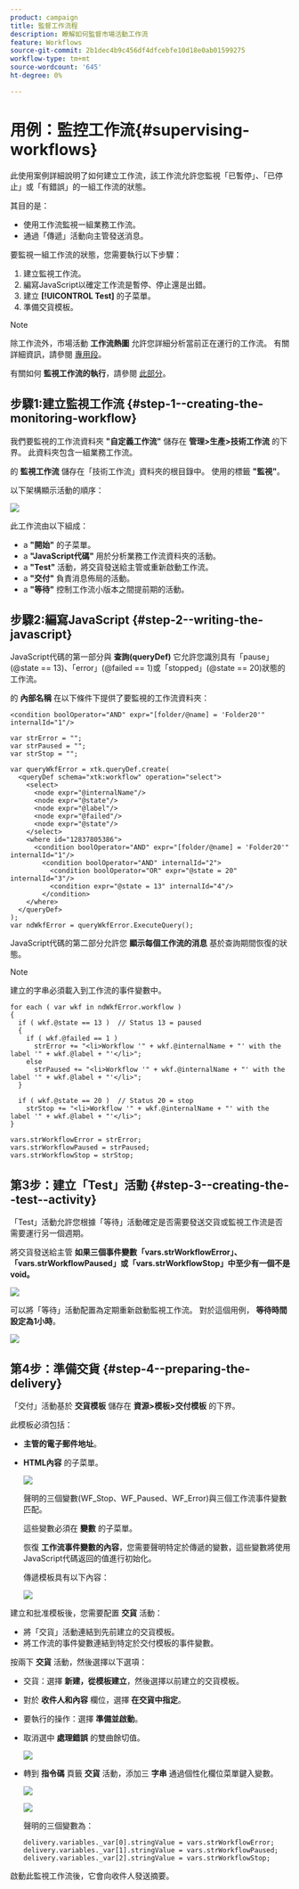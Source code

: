 ```yaml
---
product: campaign
title: 監督工作流程
description: 瞭解如何監督市場活動工作流
feature: Workflows
source-git-commit: 2b1dec4b9c456df4dfcebfe10d18e0ab01599275
workflow-type: tm+mt
source-wordcount: '645'
ht-degree: 0%

---
```


# 用例：監控工作流{#supervising-workflows}

此使用案例詳細說明了如何建立工作流，該工作流允許您監視「已暫停」、「已停止」或「有錯誤」的一組工作流的狀態。

其目的是：

* 使用工作流監視一組業務工作流。
* 通過「傳遞」活動向主管發送消息。

要監視一組工作流的狀態，您需要執行以下步驟：

1. 建立監視工作流。
1. 編寫JavaScript以確定工作流是暫停、停止還是出錯。
1. 建立 **[!UICONTROL Test]** 的子菜單。
1. 準備交貨模板。

>[!NOTE]
>
>除工作流外，市場活動 **工作流熱圖** 允許您詳細分析當前正在運行的工作流。 有關詳細資訊，請參閱 [專用段](heatmap.md)。
>
>有關如何 **監視工作流的執行**，請參閱 [此部分](monitor-workflow-execution.md)。

## 步驟1:建立監視工作流 {#step-1--creating-the-monitoring-workflow}

我們要監視的工作流資料夾 **&quot;自定義工作流&quot;** 儲存在 **管理>生產>技術工作流** 的下界。 此資料夾包含一組業務工作流。

的 **監視工作流** 儲存在「技術工作流」資料夾的根目錄中。 使用的標籤 **&quot;監視&quot;**。

以下架構顯示活動的順序：

![](assets/uc_monitoring_workflow_overview.png)

此工作流由以下組成：

* a **&quot;開始&quot;** 的子菜單。
* a **&quot;JavaScript代碼&quot;** 用於分析業務工作流資料夾的活動。
* a **&quot;Test&quot;** 活動，將交貨發送給主管或重新啟動工作流。
* a **&quot;交付&quot;** 負責消息佈局的活動。
* a **&quot;等待&quot;** 控制工作流小版本之間提前期的活動。

## 步驟2:編寫JavaScript {#step-2--writing-the-javascript}

JavaScript代碼的第一部分與 **查詢(queryDef)** 它允許您識別具有「pause」(@state == 13)、「error」(@failed == 1)或「stopped」(@state == 20)狀態的工作流。

的 **內部名稱** 在以下條件下提供了要監視的工作流資料夾：

```
<condition boolOperator="AND" expr="[folder/@name] = 'Folder20'" internalId="1"/>
```

```
var strError = "";
var strPaused = "";
var strStop = "";

var queryWkfError = xtk.queryDef.create(
  <queryDef schema="xtk:workflow" operation="select">
    <select>
      <node expr="@internalName"/>
      <node expr="@state"/>
      <node expr="@label"/>
      <node expr="@failed"/>
      <node expr="@state"/>   
    </select>
    <where id="12837805386">
      <condition boolOperator="AND" expr="[folder/@name] = 'Folder20'" internalId="1"/>
        <condition boolOperator="AND" internalId="2">
          <condition boolOperator="OR" expr="@state = 20" internalId="3"/>
          <condition expr="@state = 13" internalId="4"/>
        </condition>  
    </where>
  </queryDef>
);
var ndWkfError = queryWkfError.ExecuteQuery(); 
```

JavaScript代碼的第二部分允許您 **顯示每個工作流的消息** 基於查詢期間恢復的狀態。

>[!NOTE]
>
>建立的字串必須載入到工作流的事件變數中。

```
for each ( var wkf in ndWkfError.workflow ) 
{
  if ( wkf.@state == 13 )  // Status 13 = paused
  {
    if ( wkf.@failed == 1 )
      strError += "<li>Workflow '" + wkf.@internalName + "' with the label '" + wkf.@label + "'</li>";
    else
      strPaused += "<li>Workflow '" + wkf.@internalName + "' with the label '" + wkf.@label + "'</li>";
  }
  
  if ( wkf.@state == 20 )  // Status 20 = stop
    strStop += "<li>Workflow '" + wkf.@internalName + "' with the label '" + wkf.@label + "'</li>";
}

vars.strWorkflowError = strError;
vars.strWorkflowPaused = strPaused;
vars.strWorkflowStop = strStop;
```

## 第3步：建立「Test」活動 {#step-3--creating-the--test--activity}

「Test」活動允許您根據「等待」活動確定是否需要發送交貨或監視工作流是否需要運行另一個週期。

將交貨發送給主管 **如果三個事件變數「vars.strWorkflowError」、「vars.strWorkflowPaused」或「vars.strWorkflowStop」中至少有一個不是void。**

![](assets/uc_monitoring_workflow_test.png)

可以將「等待」活動配置為定期重新啟動監視工作流。 對於這個用例， **等待時間設定為1小時**。

![](assets/uc_monitoring_workflow_attente.png)

## 第4步：準備交貨 {#step-4--preparing-the-delivery}

「交付」活動基於 **交貨模板** 儲存在 **資源>模板>交付模板** 的下界。

此模板必須包括：

* **主管的電子郵件地址**。
* **HTML內容** 的子菜單。

   ![](assets/uc_monitoring_workflow_variables_diffusion.png)

   聲明的三個變數(WF_Stop、WF_Paused、WF_Error)與三個工作流事件變數匹配。

   這些變數必須在 **變數** 的子菜單。

   恢復 **工作流事件變數的內容**，您需要聲明特定於傳遞的變數，這些變數將使用JavaScript代碼返回的值進行初始化。

   傳遞模板具有以下內容：

   ![](assets/uc_monitoring_workflow_model_diffusion.png)

建立和批准模板後，您需要配置 **交貨** 活動：

* 將「交貨」活動連結到先前建立的交貨模板。
* 將工作流的事件變數連結到特定於交付模板的事件變數。

按兩下 **交貨** 活動，然後選擇以下選項：

* 交貨：選擇 **新建，從模板建立**，然後選擇以前建立的交貨模板。
* 對於 **收件人和內容** 欄位，選擇 **在交貨中指定**。
* 要執行的操作：選擇 **準備並啟動**。
* 取消選中 **處理錯誤** 的雙曲餘切值。

   ![](assets/uc_monitoring_workflow_optionmodel.png)

* 轉到 **指令碼** 頁籤 **交貨** 活動，添加三 **字串** 通過個性化欄位菜單鍵入變數。

   ![](assets/uc_monitoring_workflow_selectlinkvariables.png)

   ![](assets/uc_monitoring_workflow_linkvariables.png)

   聲明的三個變數為：

   ```
   delivery.variables._var[0].stringValue = vars.strWorkflowError;
   delivery.variables._var[1].stringValue = vars.strWorkflowPaused;
   delivery.variables._var[2].stringValue = vars.strWorkflowStop; 
   ```

啟動此監視工作流後，它會向收件人發送摘要。
